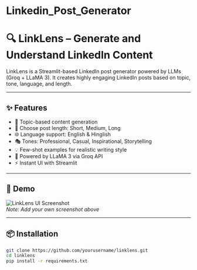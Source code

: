 # Linkedin_Post_Generator
# 🔍 LinkLens – Generate and Understand LinkedIn Content

LinkLens is a Streamlit-based LinkedIn post generator powered by LLMs (Groq + LLaMA 3). It creates highly engaging LinkedIn posts based on topic, tone, language, and length.

---

## ✨ Features

- 🎯 Topic-based content generation
- 📝 Choose post length: Short, Medium, Long
- 🌐 Language support: English & Hinglish
- 🎭 Tones: Professional, Casual, Inspirational, Storytelling
- 💡 Few-shot examples for realistic writing style
- 🧠 Powered by LLaMA 3 via Groq API
- ⚡ Instant UI with Streamlit

---

## 🚀 Demo

![LinkLens UI Screenshot](screenshot.png)  
*Note: Add your own screenshot above*

---

## 📦 Installation

```bash
git clone https://github.com/yourusername/linklens.git
cd linklens
pip install -r requirements.txt
